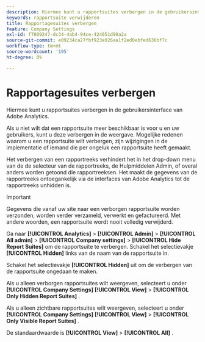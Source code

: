 ```yaml
---
description: Hiermee kunt u rapportsuites verbergen in de gebruikersinterface van Adobe Analytics.
keywords: rapportsuite verwijderen
title: Rapportagesuites verbergen
feature: Company Settings
exl-id: f7809247-dc34-4ab4-94ce-424051d90a2a
source-git-commit: e09234ca27fbf923e026aa1f2ed0ebfed636bf7c
workflow-type: tm+mt
source-wordcount: '195'
ht-degree: 0%

---
```


# Rapportagesuites verbergen

Hiermee kunt u rapportsuites verbergen in de gebruikersinterface van Adobe Analytics.

Als u niet wilt dat een rapportsuite meer beschikbaar is voor u en uw gebruikers, kunt u deze verbergen in de weergave. Mogelijke redenen waarom u een rapportsuite wilt verbergen, zijn wijzigingen in de implementatie of iemand die per ongeluk een rapportsuite heeft gemaakt.

Het verbergen van een rapportreeks verhindert het in het drop-down menu van de de selecteur van de rapportreeks, de Hulpmiddelen Admin, of overal anders worden getoond die rapportreeksen. Het maakt de gegevens van de rapportreeks ontoegankelijk via de interfaces van Adobe Analytics tot de rapportreeks unhidden is.

>[!IMPORTANT]
>
>Gegevens die vanaf uw site naar een verborgen rapportsuite worden verzonden, worden verder verzameld, verwerkt en gefactureerd. Met andere woorden, een rapportsuite wordt nooit volledig verwijderd.

Ga naar **[!UICONTROL Analytics]** > **[!UICONTROL Admin]** > **[!UICONTROL All admin]** > **[!UICONTROL Company settings]** > **[!UICONTROL Hide Report Suites]** om de rapportsuite te verbergen. Schakel het selectievakje **[!UICONTROL Hidden]** links van de naam van de rapportsuite in.

Schakel het selectievakje **[!UICONTROL Hidden]** uit om de verbergen van de rapportsuite ongedaan te maken.

Als u alleen verborgen rapportsuites wilt weergeven, selecteert u onder **[!UICONTROL Company Settings]** **[!UICONTROL View]** > **[!UICONTROL Only Hidden Report Suites]** .

Als u alleen zichtbare rapportsuites wilt weergeven, selecteert u onder **[!UICONTROL Company Settings]** **[!UICONTROL View]** > **[!UICONTROL Only Visible Report Suites]** .

De standaardwaarde is **[!UICONTROL View]** > **[!UICONTROL All]** .

